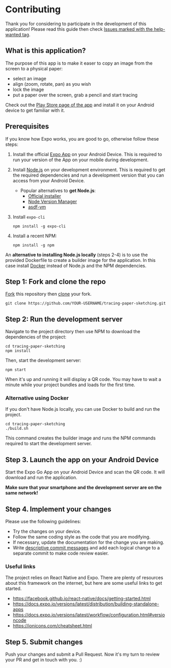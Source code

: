 # Contributing

Thank you for considering to participate in the development of this application! Please read this guide then check
[Issues marked with the help-wanted tag](https://github.com/dodie/tracing-paper-sketching/issues?q=is%3Aissue+label%3A%22help+wanted%22+is%3Aopen).


## What is this application?

The purpose of this app is to make it easer to copy an image from the screen to a physical paper:
- select an image
- align (zoom, rotate, pan) as you wish
- lock the image
- put a paper over the screen, grab a pencil and start tracing

Check out the [Play Store page of the app](https://play.google.com/store/apps/details?id=com.advancedweb.tracing_paper_sketching)
and install it on your Android device to get familiar with it.


## Prerequisites

If you know how Expo works, you are good to go, otherwise follow these steps:

1. Install the official [Expo App](https://play.google.com/store/apps/details?id=host.exp.exponent&hl=hu) on your Android Device.
  This is required to run your version of the App on your mobile during development.

2. Install [Node.js](https://nodejs.org/) on your development environment.
  This is required to get the required dependencies and run a development version that you can access
  from your Android Device. 
    - Popular alternatives to **get Node.js**:
      - [Official installer](https://nodejs.org/en/download/)
      - [Node Version Manager](https://github.com/nvm-sh/nvm)
      - [asdf-vm](https://github.com/asdf-vm/asdf-nodejs)

3. Install `expo-cli`
   ```
   npm install -g expo-cli
   ```

4. Install a recent NPM:
   ```
   npm install -g npm
   ```

An **alternative to installing Node.js locally** (steps 2-4) is to use the provided Dockerfile to create a builder image for the application.
In this case install [Docker](https://www.docker.com/) instead of Node.js and the NPM dependencies.


## Step 1: Fork and clone the repo

[Fork](https://docs.github.com/en/github/getting-started-with-github/fork-a-repo)
this repository then [clone](https://docs.github.com/en/github/creating-cloning-and-archiving-repositories/cloning-a-repository)
your fork.

```
git clone https://github.com/YOUR-USERNAME/tracing-paper-sketching.git
```


## Step 2: Run the development server

Navigate to the project directory then use NPM to download the dependencies of the project:

```
cd tracing-paper-sketching
npm install
```

Then, start the development server:

```
npm start
```

When it's up and running it will display a QR code. You may have to wait a minute while your project
bundles and loads for the first time. 


### Alternative using Docker

If you don't have Node.js locally, you can use Docker to build and run the project.

```
cd tracing-paper-sketching
./build.sh
```

This command creates the builder image and runs the NPM commands required to start the development server.


## Step 3. Launch the app on your Android Device

Start the Expo Go App on your Android Device and scan the QR code. It will download and run the application.

**Make sure that your smartphone and the development server are on the same network!**


## Step 4. Implement your changes

Please use the following guidelines:

- Try the changes on your device.
- Follow the same coding style as the code that you are modifying.
- If necessary, update the documentation for the change you are making.
- Write [descriptive commit messages](https://chiamakaikeanyi.dev/how-to-write-good-git-commit-messages/) and add each logical change
  to a separate commit to make code review easier.


### Useful links

The project relies on React Native and Expo. There are plenty of resources about this framework on the internet, but here are some useful links
to get started.

- https://facebook.github.io/react-native/docs/getting-started.html
- https://docs.expo.io/versions/latest/distribution/building-standalone-apps
- https://docs.expo.io/versions/latest/workflow/configuration.html#versioncode
- https://ionicons.com/cheatsheet.html


## Step 5. Submit changes

Push your changes and submit a Pull Request. Now it's my turn to review your PR and get in touch with you. :)

